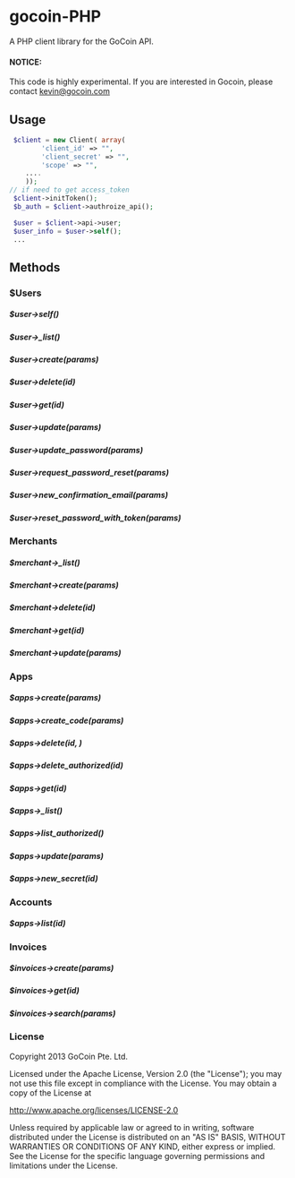 gocoin-PHP
===========

A PHP client library for the GoCoin API.

#### NOTICE:
This code is highly experimental. If you are interested in Gocoin, please contact kevin@gocoin.com

## Usage

```php
 $client = new Client( array(        
        'client_id' => "",
        'client_secret' => "",
        'scope' => "",
	....
    ));
// if need to get access_token
 $client->initToken();
 $b_auth = $client->authroize_api(); 

 $user = $client->api->user;
 $user_info = $user->self();
 ...
```

## Methods

### $Users

##### $user->self()
##### $user->_list()
##### $user->create(params)
##### $user->delete(id)
##### $user->get(id)
##### $user->update(params)
##### $user->update_password(params)
##### $user->request_password_reset(params)
##### $user->new_confirmation_email(params)
##### $user->reset_password_with_token(params)


### Merchants

##### $merchant->_list()
##### $merchant->create(params)
##### $merchant->delete(id)
##### $merchant->get(id)
##### $merchant->update(params)


### Apps

##### $apps->create(params)
##### $apps->create_code(params)
##### $apps->delete(id, )
##### $apps->delete_authorized(id)
##### $apps->get(id)
##### $apps->_list()
##### $apps->list_authorized()
##### $apps->update(params)
##### $apps->new_secret(id)

### Accounts

##### $apps->list(id)


### Invoices

##### $invoices->create(params)
##### $invoices->get(id)
##### $invoices->search(params)


### License

Copyright 2013 GoCoin Pte. Ltd.

Licensed under the Apache License, Version 2.0 (the "License");
you may not use this file except in compliance with the License.
You may obtain a copy of the License at

   http://www.apache.org/licenses/LICENSE-2.0

Unless required by applicable law or agreed to in writing, software
distributed under the License is distributed on an "AS IS" BASIS,
WITHOUT WARRANTIES OR CONDITIONS OF ANY KIND, either express or implied.
See the License for the specific language governing permissions and
limitations under the License.
